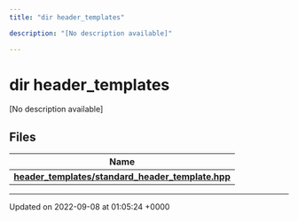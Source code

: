 ```yaml
---
title: "dir header_templates"

description: "[No description available]"

---
```


# dir header_templates

[No description available]

## Files

| Name           |
| -------------- |
| **[header_templates/standard_header_template.hpp](/documentation/code/files/standard__header__template_8hpp/)**  |






-------------------------------

Updated on 2022-09-08 at 01:05:24 +0000
